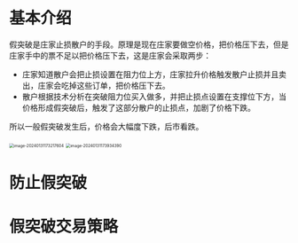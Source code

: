 # 基本介绍

假突破是庄家止损散户的手段。原理是现在庄家要做空价格，把价格压下去，但是庄家手中的票不足以把价格压下去，这是庄家会采取两步：

+ 庄家知道散户会把止损设置在阻力位上方，庄家拉升价格触发散户止损并且卖出，庄家会吃掉这些订单，把价格压下去。
+ 散户根据技术分析在突破阻力位买入做多，并把止损点设置在支撑位下方，当价格形成假突破后，触发了这部分散户的止损点，加剧了价格下跌。

所以一般假突破发生后，价格会大幅度下跌，后市看跌。

<img src="/Users/zhangxuan/Library/Application Support/typora-user-images/image-20240131173217604.png" alt="image-20240131173217604" style="zoom:50%;" />

<img src="/Users/zhangxuan/Library/Application Support/typora-user-images/image-20240131173934390.png" alt="image-20240131173934390" style="zoom:50%;" />

# 防止假突破



# 假突破交易策略




